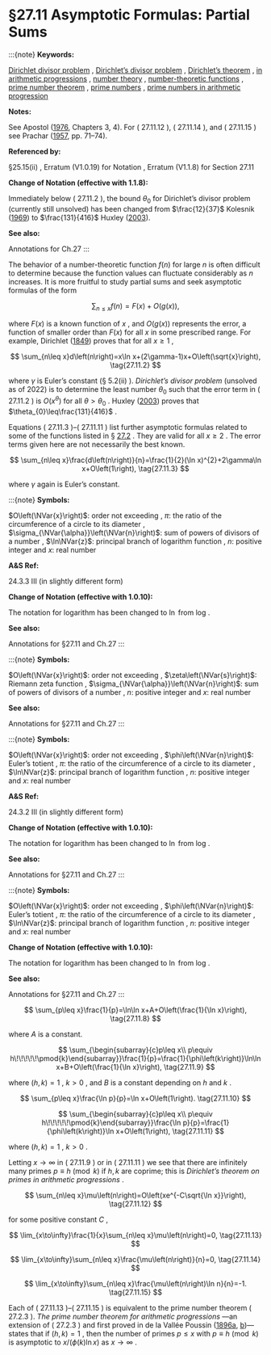 # §27.11 Asymptotic Formulas: Partial Sums

:::{note}
**Keywords:**

[Dirichlet divisor problem](http://dlmf.nist.gov/search/search?q=Dirichlet%20divisor%20problem) , [Dirichlet’s divisor problem](http://dlmf.nist.gov/search/search?q=Dirichlet%20divisor%20problem) , [Dirichlet’s theorem](http://dlmf.nist.gov/search/search?q=Dirichlet%20theorem) , [in arithmetic progressions](http://dlmf.nist.gov/search/search?q=in%20arithmetic%20progressions) , [number theory](http://dlmf.nist.gov/search/search?q=number%20theory) , [number-theoretic functions](http://dlmf.nist.gov/search/search?q=number-theoretic%20functions) , [prime number theorem](http://dlmf.nist.gov/search/search?q=prime%20number%20theorem) , [prime numbers](http://dlmf.nist.gov/search/search?q=prime%20numbers) , [prime numbers in arithmetic progression](http://dlmf.nist.gov/search/search?q=prime%20numbers%20in%20arithmetic%20progression)

**Notes:**

See Apostol ([1976](./bib/index.html#bib115 "Introduction to Analytic Number Theory"), Chapters 3, 4). For ( 27.11.12 ), ( 27.11.14 ), and ( 27.11.15 ) see Prachar ([1957](./bib/P.html#bib1898 "Primzahlverteilung"), pp. 71–74).

**Referenced by:**

§25.15(ii) , Erratum (V1.0.19) for Notation , Erratum (V1.1.8) for Section 27.11

**Change of Notation (effective with 1.1.8):**

Immediately below ( 27.11.2 ), the bound $\theta_{0}$ for Dirichlet’s divisor problem (currently still unsolved) has been changed from $\frac{12}{37}$ Kolesnik ([1969](./bib/K.html#bib1318 "An improvement of the remainder term in the divisor problem")) to $\frac{131}{416}$ Huxley ([2003](./bib/H.html#bib2963 "Exponential sums and lattice points. III")).

**See also:**

Annotations for Ch.27
:::

The behavior of a number-theoretic function $f(n)$ for large $n$ is often difficult to determine because the function values can fluctuate considerably as $n$ increases. It is more fruitful to study partial sums and seek asymptotic formulas of the form


<a id="E1"></a>
$$
\sum_{n\leq x}f(n)=F(x)+O\left(g(x)\right), \tag{27.11.1}
$$

where $F(x)$ is a known function of $x$ , and $O\left(g(x)\right)$ represents the error, a function of smaller order than $F(x)$ for all $x$ in some prescribed range. For example, Dirichlet ([1849](./bib/D.html#bib672 "Über die Bestimmung der mittleren Werthe in der Zahlentheorie")) proves that for all $x\geq 1$ ,


<a id="E2"></a>
$$
\sum_{n\leq x}d\left(n\right)=x\ln x+(2\gamma-1)x+O\left(\sqrt{x}\right), \tag{27.11.2}
$$

where $\gamma$ is Euler’s constant (§ 5.2(ii) ). *Dirichlet’s divisor problem* (unsolved as of 2022) is to determine the least number $\theta_{0}$ such that the error term in ( 27.11.2 ) is $O\left(x^{\theta}\right)$ for all $\theta>\theta_{0}$ . Huxley ([2003](./bib/H.html#bib2963 "Exponential sums and lattice points. III")) proves that $\theta_{0}\leq\frac{131}{416}$ .

Equations ( 27.11.3 )–( 27.11.11 ) list further asymptotic formulas related to some of the functions listed in § [27.2](./27.2.md "§27.2 Functions ‣ Multiplicative Number Theory ‣ Chapter 27 Functions of Number Theory") . They are valid for all $x\geq 2$ . The error terms given here are not necessarily the best known.


<a id="E3"></a>
$$
\sum_{n\leq x}\frac{d\left(n\right)}{n}=\frac{1}{2}(\ln x)^{2}+2\gamma\ln x+O\left(1\right), \tag{27.11.3}
$$

where $\gamma$ again is Euler’s constant.

:::{note}
**Symbols:**

$O\left(\NVar{x}\right)$: order not exceeding , $\pi$: the ratio of the circumference of a circle to its diameter , $\sigma_{\NVar{\alpha}}\left(\NVar{n}\right)$: sum of powers of divisors of a number , $\ln\NVar{z}$: principal branch of logarithm function , $n$: positive integer and $x$: real number

**A&S Ref:**

24.3.3 III (in slightly different form)

**Change of Notation (effective with 1.0.10):**

The notation for logarithm has been changed to $\ln$ from $\mathrm{log}$ .

**See also:**

Annotations for §27.11 and Ch.27
:::

:::{note}
**Symbols:**

$O\left(\NVar{x}\right)$: order not exceeding , $\zeta\left(\NVar{s}\right)$: Riemann zeta function , $\sigma_{\NVar{\alpha}}\left(\NVar{n}\right)$: sum of powers of divisors of a number , $n$: positive integer and $x$: real number

**See also:**

Annotations for §27.11 and Ch.27
:::

:::{note}
**Symbols:**

$O\left(\NVar{x}\right)$: order not exceeding , $\phi\left(\NVar{n}\right)$: Euler’s totient , $\pi$: the ratio of the circumference of a circle to its diameter , $\ln\NVar{z}$: principal branch of logarithm function , $n$: positive integer and $x$: real number

**A&S Ref:**

24.3.2 III (in slightly different form)

**Change of Notation (effective with 1.0.10):**

The notation for logarithm has been changed to $\ln$ from $\mathrm{log}$ .

**See also:**

Annotations for §27.11 and Ch.27
:::

:::{note}
**Symbols:**

$O\left(\NVar{x}\right)$: order not exceeding , $\phi\left(\NVar{n}\right)$: Euler’s totient , $\pi$: the ratio of the circumference of a circle to its diameter , $\ln\NVar{z}$: principal branch of logarithm function , $n$: positive integer and $x$: real number

**Change of Notation (effective with 1.0.10):**

The notation for logarithm has been changed to $\ln$ from $\mathrm{log}$ .

**See also:**

Annotations for §27.11 and Ch.27
:::


<a id="E8"></a>
$$
\sum_{p\leq x}\frac{1}{p}=\ln\ln x+A+O\left(\frac{1}{\ln x}\right), \tag{27.11.8}
$$

where $A$ is a constant.


<a id="E9"></a>
$$
\sum_{\begin{subarray}{c}p\leq x\\
p\equiv h\!\!\!\!\!\pmod{k}\end{subarray}}\frac{1}{p}=\frac{1}{\phi\left(k\right)}\ln\ln x+B+O\left(\frac{1}{\ln x}\right), \tag{27.11.9}
$$

where $\left(h,k\right)=1$ , $k>0$ , and $B$ is a constant depending on $h$ and $k$ .


<a id="E10"></a>
$$
\sum_{p\leq x}\frac{\ln p}{p}=\ln x+O\left(1\right). \tag{27.11.10}
$$


<a id="E11"></a>
$$
\sum_{\begin{subarray}{c}p\leq x\\
p\equiv h\!\!\!\!\!\pmod{k}\end{subarray}}\frac{\ln p}{p}=\frac{1}{\phi\left(k\right)}\ln x+O\left(1\right), \tag{27.11.11}
$$

where $\left(h,k\right)=1$ , $k>0$ .

Letting $x\to\infty$ in ( 27.11.9 ) or in ( 27.11.11 ) we see that there are infinitely many primes $p\equiv h\pmod{k}$ if $h,k$ are coprime; this is *Dirichlet’s theorem on primes in arithmetic progressions* .


<a id="E12"></a>
$$
\sum_{n\leq x}\mu\left(n\right)=O\left(xe^{-C\sqrt{\ln x}}\right), \tag{27.11.12}
$$

for some positive constant $C$ ,


<a id="E13"></a>
$$
\lim_{x\to\infty}\frac{1}{x}\sum_{n\leq x}\mu\left(n\right)=0, \tag{27.11.13}
$$


<a id="E14"></a>
$$
\lim_{x\to\infty}\sum_{n\leq x}\frac{\mu\left(n\right)}{n}=0, \tag{27.11.14}
$$


<a id="E15"></a>
$$
\lim_{x\to\infty}\sum_{n\leq x}\frac{\mu\left(n\right)\ln n}{n}=-1. \tag{27.11.15}
$$

Each of ( 27.11.13 )–( 27.11.15 ) is equivalent to the prime number theorem ( 27.2.3 ). *The prime number theorem for arithmetic progressions* —an extension of ( 27.2.3 ) and first proved in de la Vallée Poussin ([1896a](./bib/D.html#bib642 "Recherches analytiques sur la théorie des nombres premiers. Première partie. La fonction ⁢ ζ ( s ) de Riemann et les nombres premiers en général, suivi d’un Appendice sur des réflexions applicables à une formule donnée par Riemann"), [b](./bib/D.html#bib643 "Recherches analytiques sur la théorie des nombres premiers. Deuxième partie. Les fonctions de Dirichlet et les nombres premiers de la forme linéaire + ⁢ M x N"))—states that if $\left(h,k\right)=1$ , then the number of primes $p\leq x$ with $p\equiv h\pmod{k}$ is asymptotic to $x/(\phi\left(k\right)\ln x)$ as $x\to\infty$ .
